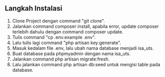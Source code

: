 ## Langkah Instalasi

1. Clone Project dengan command "git clone".
2. Jalankan command composer install, apabila error, update composer terlebih dahulu dengan command composer update.
3. Tulis command "cp .env.example .env".
4. Lalu tulis lagi command "php artisan key:generate".
5. Masuk kedalam file .env, lalu ubah nama database menjadi isa_uts.
6. Buat database pada phpmyadmin dengan nama isa_uts.
7. Jalankan command php artisan migrate:fresh.
8. Lalu jalankan command php artisan db:seed untuk mengisi table pada database.
